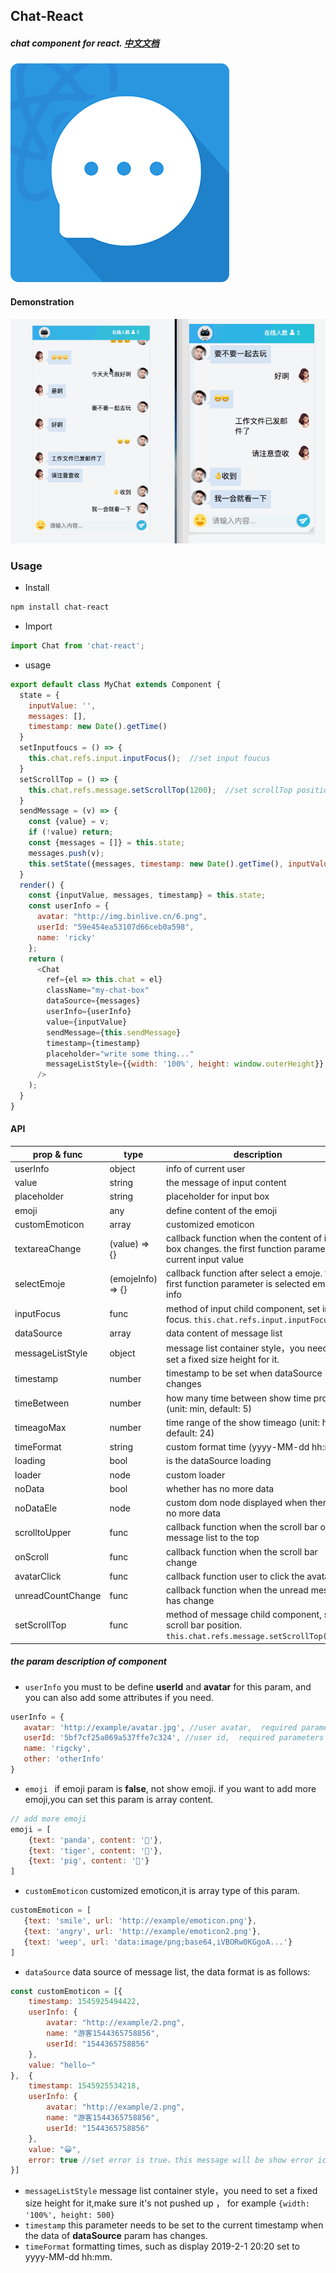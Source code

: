 ## Chat-React
##### chat component for react.  [中文文档](https://github.com/Hzy0913/chat-react/blob/master/README_zh.md "中文文档")
![chat-react](https://raw.githubusercontent.com/Hzy0913/hanlibrary/master/chat-react-350.png "chat-react")
#### Demonstration
![chat-react](https://raw.githubusercontent.com/Hzy0913/hanlibrary/master/chat-react.gif "chat-react")
### Usage

 - Install

```bash
npm install chat-react
```
 - Import

```js
import Chat from 'chat-react';
```

 - usage

```js
export default class MyChat extends Component {
  state = {
    inputValue: '',
    messages: [],
    timestamp: new Date().getTime()
  }
  setInputfoucs = () => {
    this.chat.refs.input.inputFocus();  //set input foucus
  }
  setScrollTop = () => {
    this.chat.refs.message.setScrollTop(1200);  //set scrollTop position
  }
  sendMessage = (v) => {
    const {value} = v;
    if (!value) return;
    const {messages = []} = this.state;
    messages.push(v);
    this.setState({messages, timestamp: new Date().getTime(), inputValue: ''});
  }
  render() {
    const {inputValue, messages, timestamp} = this.state;
    const userInfo = {
      avatar: "http://img.binlive.cn/6.png",
      userId: "59e454ea53107d66ceb0a598",
      name: 'ricky'
    };
    return (
      <Chat
        ref={el => this.chat = el}
        className="my-chat-box"
        dataSource={messages}
        userInfo={userInfo}
        value={inputValue}
        sendMessage={this.sendMessage}
        timestamp={timestamp}
        placeholder="write some thing..."
        messageListStyle={{width: '100%', height: window.outerHeight}}
      />
    );
  }
}
```
#### API
| prop & func  | type  | description   |
| ------------ | ------------ | ------------ |
| userInfo  | object  | info of current user  |
|  value | string  | the message of input content     |
|  placeholder | string  |  placeholder for input box      |
|  emoji | any  |   define content of the emoji     |
|  customEmoticon | array  |  customized emoticon      |
|  textareaChange | (value) => {}  |   callback function when the content of input box changes. the first function parameter is current input value      |
|  selectEmoje | (emojeInfo) => {}   |   callback function after select a emoje. the first function parameter is selected emoje info          |
|  inputFocus | func  |  method of input child component, set input focus. `this.chat.refs.input.inputFocus()`          |
|  dataSource | array  |  data content of message list      |
|  messageListStyle | object  | message list container style，you need to set a fixed size  height for it.     |
|  timestamp | number  |    timestamp to be set when dataSource changes     |
|  timeBetween | number  |   how many time between show time prompts (unit: min, default: 5)    |
|  timeagoMax | number  |   time range of the show timeago  (unit: hour, default: 24)    |
|   timeFormat  | string  |  custom format time (yyyy-MM-dd hh:mm)    |
|  loading | bool  |  is the dataSource loading   |
|  loader | node  |  custom loader      |
|  noData | bool  |  whether has no more data      |
|  noDataEle | node  |  custom dom node displayed when there is no more data      |
|  scrolltoUpper | func  |   callback function when the  scroll bar of message list to the top     |
|  onScroll | func  |   callback function when the  scroll bar change    |
|  avatarClick | func  |   callback function user to click the avatar     |
|  unreadCountChange | func  |   callback function when the unread message has change     |
|  setScrollTop | func  |  method of message child component, set scroll bar position.  `this.chat.refs.message.setScrollTop(1200)`        |
##### the param description of component
 - `userInfo` you must to be define **userId** and **avatar** for this param, and you can also add some attributes if you need.
 ```javascript
userInfo = {
	avatar: 'http://example/avatar.jpg', //user avatar,  required parameters
	userId: '5bf7cf25a069a537ffe7c324', //user id,  required parameters
	name: 'rigcky',
	other: 'otherInfo'
}
```
 - `emoji ` if emoji param is **false**,  not show emoji. if  you want to add more emoji,you can set this param is array content.
```javascript
// add more emoji
emoji = [
	{text: 'panda', content: '🐼'},
	{text: 'tiger', content: '🐯'},
	{text: 'pig', content: '🐷'}
]
```
 - `customEmoticon` customized emoticon,it is array type of this param.
 ```javascript
customEmoticon = [
	{text: 'smile', url: 'http://example/emoticon.png'},
	{text: 'angry', url: 'http://example/emoticon2.png'},
	{text: 'weep', url: 'data:image/png;base64,iVBORw0KGgoA...'}
]
```
 - `dataSource`  data source of message list, the data format is as follows:
```javascript
const customEmoticon = [{
    timestamp: 1545925494422,
    userInfo: {
        avatar: "http://example/2.png",
        name: "游客1544365758856",
        userId: "1544365758856"
    },
    value: "hello~"
},  {
    timestamp: 1545925534218,
    userInfo: {
        avatar: "http://example/2.png",
        name: "游客1544365758856",
        userId: "1544365758856"
    },
    value: "😀",
    error: true //set error is true，this message will be show error icon
}]
```
 - `messageListStyle` message list container style，you need to set a fixed size height for it,make sure it's not pushed up ， for example `{width: '100%', height: 500}`
 - `timestamp`  this parameter needs to be set to the current timestamp when the data of **dataSource** param has changes.
 - `timeFormat` formatting times, such as display 2019-2-1 20:20 set to yyyy-MM-dd hh:mm.
